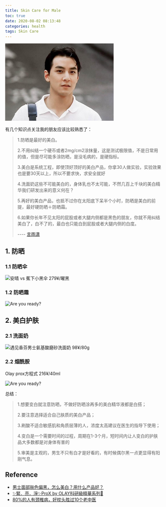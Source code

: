 ```yaml
---
title: Skin Care for Male
toc: true
date: 2020-08-02 08:13:48
categories: health
tags: Skin Care
---
```


<img src="/images/health/health-skin.jpeg" width="350" alt=""/>

<!-- more -->

有几个知识点关注我的朋友应该比较熟悉了：

> 1.防晒是最好的美白。
> 
> 2.不用纠结一个硬币或者2mg/cm2涂抹量，这是测试极限值，不是日常用的值，但是尽可能多涂防晒，是没毛病的，是硬指标。
> 
> 3.美白是系统工程，即使顶好顶好的美白产品，你拿30人做实验，实验效果也是要30天以上，所以不要求快，求安全就好
> 
> 4.洗面奶这些不可能美白的，身体乳也不太可能，不然几百上千块的美白精华我们研发出来的意义何在？
> 
> 5.再好的美白产品，也抵不过你在太阳底下呆半个小时，防晒是美白的前提，最好硬防晒＋防晒霜。
> 
> 6.如果你长年不见太阳的屁股或者大腿内侧都是黑色的朋友，你就不用纠结美白了，白不了的，最白也只能白到屁股或者大腿内侧的白度。
>
> ---- [言雨潇](https://www.zhihu.com/question/27072150/answer/731029309)

## 1. 防晒

### 1.1 防晒伞

<img src="https://pic1.zhimg.com/80/v2-7705b112418c0a49e5bebf01725ea35d_720w.jpg?source=1940ef5c" width="350" alt="安晴 vs 蕉下小黑伞 279¥/曜黑"/>

### 1.2 防晒霜

<img src="https://pic1.zhimg.com/80/v2-90e7511669dbe5b678bcd4a13dd9144f_720w.jpg?source=1940ef5c" width="350" alt="Are you ready?"/>

## 2. 美白护肤

### 2.1 洗面奶

<img src="https://pic1.zhimg.com/80/v2-d273691d6cb2fc8e98c9d660fc5dd37a_720w.jpg?source=1940ef5c" width="350" alt="遇见香芬男士氨基酸磨砂洗面奶 98¥/80g"/>

### 2.2 烟酰胺

Olay prox方程式 216¥/40ml

<img src="https://pic2.zhimg.com/80/v2-4e89ca2bcacbb8269ea709c99319b673_720w.jpg?source=1940ef5c" width="550" alt="Are you ready?"/>

总结：

> 1.想要变白就注意防晒，不做好防晒涂再多的美白精华液都是白搭；
> 
> 2.要注意选择适合自己肤质的美白产品；
> 
> 3.刷酸不适合敏感肌和角质层薄的人，浓度太高建议在医生的指导下使用；
> 
> 4.变白是一个需要时间的过程，周期在1-3个月，短时间内让人变白的护肤品大多数都是对身体有害的
> 
> 5.审美是主观的，男生不只有白才是好看的，有时候偶尔黑一点更显得有阳刚气息。

## Reference

- [男士面部肤色偏黑，怎么美白？用什么产品好？](https://www.zhihu.com/question/27072150)
- [✨緊．亮．淨✨ProX by OLAY科研級精華系列💎](https://www.youtube.com/watch?v=WGe8gEFIh84)
- [80%的人有颈椎病，好枕头胜过10个老中医](http://m.jiguo.com/article/article/22210.html)






